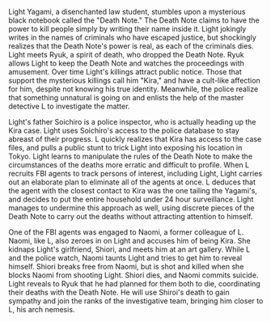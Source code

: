 <!-- Death Note (2006) -->

Light Yagami, a disenchanted law student, stumbles upon a mysterious black notebook called the "Death Note." The Death Note claims to have the power to kill people simply by writing their name inside it. Light jokingly writes in the names of criminals who have escaped justice, but shockingly realizes that the Death Note's power is real, as each of the criminals dies. Light meets Ryuk, a spirit of death, who dropped the Death Note. Ryuk allows Light to keep the Death Note and watches the proceedings with amusement. Over time Light's killings attract public notice. Those that support the mysterious killings call him "Kira," and have a cult-like affection for him, despite not knowing his true identity. Meanwhile, the police realize that something unnatural is going on and enlists the help of the master detective L to investigate the matter.

Light's father Soichiro is a police inspector, who is actually heading up the Kira case. Light uses Soichiro's access to the police database to stay abreast of their progress. L quickly realizes that Kira has access to the case files, and pulls a public stunt to trick Light into exposing his location in Tokyo. Light learns to manipulate the rules of the Death Note to make the circumstances of the deaths more erratic and difficult to profile. When L recruits FBI agents to track persons of interest, including Light, Light carries out an elaborate plan to eliminate all of the agents at once. L deduces that the agent with the closest contact to Kira was the one tailing the Yagami's, and decides to put the entire household under 24 hour surveillance. Light manages to undermine this approach as well, using discrete pieces of the Death Note to carry out the deaths without attracting attention to himself.

One of the FBI agents was engaged to Naomi, a former colleague of L. Naomi, like L, also zeroes in on Light and accuses him of being Kira. She kidnaps Light's girlfriend, Shiori, and meets him at an art gallery. While L and the police watch, Naomi taunts Light and tries to get him to reveal himself. Shiori breaks free from Naomi, but is shot and killed when she blocks Naomi from shooting Light. Shiori dies, and Naomi commits suicide. Light reveals to Ryuk that he had planned for them both to die, coordinating their deaths with the Death Note. He will use Shiroi's death to gain sympathy and join the ranks of the investigative team, bringing him closer to L, his arch nemesis.